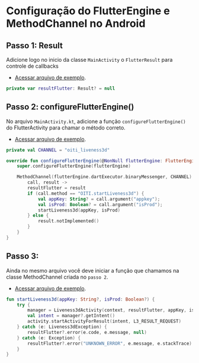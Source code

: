 # Configuração do FlutterEngine e MethodChannel no Android

## Passo 1: Result

Adicione logo no inicio da classe `MainActivity` o `FlutterResult` para controle de callbacks

- [Acessar arquivo de exemplo](../../android/app/src/main/kotlin/br/com/example/flutter/liveness3d/bridge/MainActivity.kt).

```kotlin
private var resultFlutter: Result? = null
```

## Passo 2: configureFlutterEngine()

No arquivo `MainActivity.kt`, adicione a função `configureFlutterEngine()` do FlutterActivity para chamar o método correto.

- [Acessar arquivo de exemplo](../../android/app/src/main/kotlin/br/com/example/flutter/liveness3d/bridge/MainActivity.kt).

```kotlin
private val CHANNEL = "oiti_liveness3d"

override fun configureFlutterEngine(@NonNull flutterEngine: FlutterEngine) {
    super.configureFlutterEngine(flutterEngine)

    MethodChannel(flutterEngine.dartExecutor.binaryMessenger, CHANNEL).setMethodCallHandler {
        call, result ->
        resultFlutter = result
        if (call.method == "OITI.startLiveness3d") {
            val appKey: String? = call.argument("appkey");
            val isProd: Boolean? = call.argument("isProd");
            startLiveness3d(appKey, isProd)
        } else {
            result.notImplemented()
        }
    }
}
```

## Passo 3:

Ainda no mesmo arquivo você deve iniciar a função que chamamos na classe MethodChannel criada no `passo 2`.

- [Acessar arquivo de exemplo](../../android/app/src/main/kotlin/br/com/example/flutter/liveness3d/bridge/MainActivity.kt).

```kotlin
fun startLiveness3d(appKey: String?, isProd: Boolean?) {
    try {
        manager = Liveness3dActivity(context, resultFlutter, appKey, isProd)
        val intent = manager?.getIntent()
        activity.startActivityForResult(intent, L3_RESULT_REQUEST)
    } catch (e: Liveness3dException) {
        resultFlutter?.error(e.code, e.message, null)
    } catch (e: Exception) {
        resultFlutter?.error("UNKNOWN_ERROR", e.message, e.stackTrace)
    }
}
```
